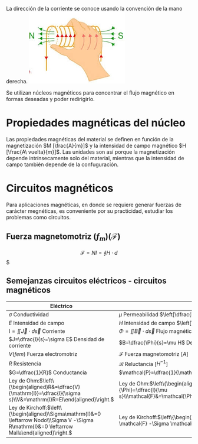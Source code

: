 La dirección de la corriente se conoce usando la convención de la mano derecha.
![3039197191b366c549cab5e2a8b62ec1.png](../../img/e91d7e6a9c1d4d28a84e67a3e7c8cf27.png)

Se utilizan núcleos magnéticos para concentrar el flujo magnético en formas deseadas y poder redirigirlo.

# Propiedades magnéticas del núcleo
Las propiedades magnéticas del material se definen en función de la magnetización $M [\frac{A}{m}]$ y la intensidad de campo magnético $H [\frac{A\ vuelta}{m}]$. Las unidades son así porque la magnetización depende intrínsecamente solo del material, mientras que la intensidad de campo también depende de la confuguración.

# Circuitos magnéticos
Para aplicaciones magnéticas, en donde se requiere generar fuerzas de carácter megnéticas, es conveniente por su practicidad, estudiar los problemas como circuitos.

## Fuerza magnetomotriz ($f_m$)($\mathcal{F}$)

$$\mathcal{F}=NI=\oint H\cdot d$$
$

## Semejanzas circuitos eléctricos - circuitos magnéticos
|Eléctrico|Magnético|
|---|---|
|$\sigma$ Conductividad|$\mu$ Permeabilidad $\left[\dfrac{H}{m}\right]$|
|$E$ Intensidad de campo|$H$ Intensidad de campo $\left[\dfrac{Av}{m}\right]$|
|$\mathrm{I}=\iint\vec{J}\cdot d\vec{s}$ Corriente|$\Phi=\iint \vec{B}\cdot d\vec{s}$ Flujo magnético [$Wb$]|
|$J=\dfrac{I}{s}=\sigma E$ Densidad de corriente|$B=\dfrac{\Phi}{s}=\mu H$ Densidad de flujo [$T$]|
|$V$($fem$) Fuerza electromotriz|$\mathcal{F}$ Fuerza magnetomotriz [$A$]|
|$R$ Resistencia|$\mathcal{R}$ Reluctancia [$H^{-1}$]|
|$G=\dfrac{1}{R}$ Conductancia| $\mathcal{P}=\dfrac{1}{\mathcal{R}}$ Permeancia [$H$]|
|Ley de Ohm:$\left\{\begin{aligned}R&=\dfrac{V}{\mathrm{I}}=\dfrac{l}{\sigma s}\\V&=\mathrm{I}R=El\end{aligned}\right.$|Ley de Ohm:$\left\{\begin{aligned}\mathcal{R}&=\dfrac{\mathcal{F}}{\Phi}=\dfrac{l}{\mu s}\\\mathcal{F}&=\mathcal{\Phi}\mathcal{R}=Hl=N\mathrm{I}\end{aligned}\right.$|
|Ley de Kirchoff:$\left\{\begin{aligned}\Sigma\mathrm{I}&=0 \leftarrow Nodo\\\Sigma V -\Sigma R\mathrm{I}&=0 \leftarrow Malla\end{aligned}\right.$|Ley de Kirchoff:$\left\{\begin{aligned}\Sigma\Phi&=0 \leftarrow Nodo\\\Sigma \mathcal{F} -\Sigma \mathcal{R}\Phi&=0 \leftarrow Malla\end{aligned}\right.$|